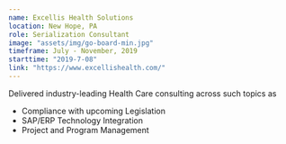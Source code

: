 ```yaml
---
name: Excellis Health Solutions
location: New Hope, PA
role: Serialization Consultant
image: "assets/img/go-board-min.jpg"
timeframe: July - November, 2019
starttime: "2019-7-08"
link: "https://www.excellishealth.com/"
---
```


Delivered industry-leading Health Care consulting across such topics as
- Compliance with upcoming Legislation
- SAP/ERP Technology Integration
- Project and Program Management

